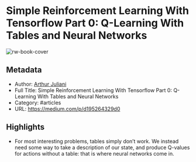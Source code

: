 # Simple Reinforcement Learning With Tensorflow Part 0: Q-Learning With Tables and Neural Networks

![rw-book-cover](https://readwise-assets.s3.amazonaws.com/static/images/article4.6bc1851654a0.png)

## Metadata
- Author: [Arthur Juliani](Arthur%20Juliani)
- Full Title: Simple Reinforcement Learning With Tensorflow Part 0: Q-Learning With Tables and Neural Networks
- Category: #articles
- URL: https://medium.com/p/d195264329d0

## Highlights
- For most interesting problems, tables simply don’t work. We instead need some way to take a description of our state, and produce Q-values for actions without a table: that is where neural networks come in.
